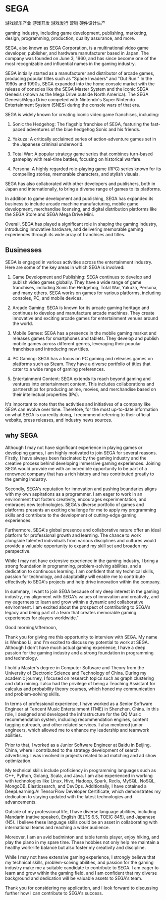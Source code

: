 # SEGA

游戏娱乐产业
游戏开发
游戏发行
营销
硬件设计生产

gaming industry, including game development, publishing, marketing, design, programming, production, quality assurance, and more.

SEGA, also known as SEGA Corporation, is a multinational video game developer, publisher, and hardware manufacturer based in Japan. The company was founded on June 3, 1960, and has since become one of the most recognizable and influential names in the gaming industry.

SEGA initially started as a manufacturer and distributor of arcade games, producing popular titles such as "Space Invaders" and "Out Run." In the 1980s and 1990s, SEGA expanded into the home console market with the release of consoles like the SEGA Master System and the iconic SEGA Genesis (known as the Mega Drive outside North America). The SEGA Genesis/Mega Drive competed with Nintendo's Super Nintendo Entertainment System (SNES) during the console wars of that era.

SEGA is widely known for creating iconic video game franchises, including:

1. Sonic the Hedgehog: The flagship franchise of SEGA, featuring the fast-paced adventures of the blue hedgehog Sonic and his friends.

2. Yakuza: A critically acclaimed series of action-adventure games set in the Japanese criminal underworld.

3. Total War: A popular strategy game series that combines turn-based gameplay with real-time battles, focusing on historical warfare.

4. Persona: A highly regarded role-playing game (RPG) series known for its compelling stories, memorable characters, and stylish visuals.

SEGA has also collaborated with other developers and publishers, both in Japan and internationally, to bring a diverse range of games to its platforms.

In addition to game development and publishing, SEGA has expanded its business to include arcade machine manufacturing, mobile game development, merchandise licensing, and digital distribution platforms like the SEGA Store and SEGA Mega Drive Mini.

Overall, SEGA has played a significant role in shaping the gaming industry, introducing innovative hardware, and delivering memorable gaming experiences through its wide array of franchises and titles.

## Businesses

SEGA is engaged in various activities across the entertainment industry. Here are some of the key areas in which SEGA is involved:

1. Game Development and Publishing: SEGA continues to develop and publish video games globally. They have a wide range of game franchises, including Sonic the Hedgehog, Total War, Yakuza, Persona, and many others. SEGA works on games for various platforms, including consoles, PC, and mobile devices.

2. Arcade Gaming: SEGA is known for its arcade gaming heritage and continues to develop and manufacture arcade machines. They create innovative and exciting arcade games for entertainment venues around the world.

3. Mobile Games: SEGA has a presence in the mobile gaming market and releases games for smartphones and tablets. They develop and publish mobile games across different genres, leveraging their popular franchises and introducing new titles.

4. PC Gaming: SEGA has a focus on PC gaming and releases games on platforms such as Steam. They have a diverse portfolio of titles that cater to a wide range of gaming preferences.

5. Entertainment Content: SEGA extends its reach beyond gaming and ventures into entertainment content. This includes collaborations and partnerships for producing anime, movies, and merchandise based on their intellectual properties (IPs).

It's important to note that the activities and initiatives of a company like SEGA can evolve over time. Therefore, for the most up-to-date information on what SEGA is currently doing, I recommend referring to their official website, press releases, and industry news sources.


## why SEGA

Although I may not have significant experience in playing games or developing games, I am highly motivated to join SEGA for several reasons. Firstly, I have always been fascinated by the gaming industry and the creative process behind developing immersive gaming experiences. Joining SEGA would provide me with an incredible opportunity to be part of a renowned company that has a rich history and has contributed greatly to the gaming industry.

Secondly, SEGA's reputation for innovation and pushing boundaries aligns with my own aspirations as a programmer. I am eager to work in an environment that fosters creativity, encourages experimentation, and embraces new technologies. SEGA's diverse portfolio of games and platforms presents an exciting challenge for me to apply my programming skills and contribute to the development of cutting-edge gaming experiences.

Furthermore, SEGA's global presence and collaborative nature offer an ideal platform for professional growth and learning. The chance to work alongside talented individuals from various disciplines and cultures would provide a valuable opportunity to expand my skill set and broaden my perspective.

While I may not have extensive experience in the gaming industry, I bring a strong foundation in programming, problem-solving abilities, and a dedication to continuous learning. I am confident that my technical skills, passion for technology, and adaptability will enable me to contribute effectively to SEGA's projects and help drive innovation within the company.

In summary, I want to join SEGA because of my deep interest in the gaming industry, my alignment with SEGA's values of innovation and creativity, and my eagerness to learn and grow within a dynamic and collaborative environment. I am excited about the prospect of contributing to SEGA's legacy and being part of a team that creates memorable gaming experiences for players worldwide."



Good morning/afternoon, 

Thank you for giving me this opportunity to interview with SEGA. My name is Wenbao Li, and I'm excited to discuss my potential to work at SEGA. Although I don't have much actual gaming experience, I have a deep passion for the gaming industry and a strong foundation in programming and technology.

I hold a Master's degree in Computer Software and Theory from the University of Electronic Science and Technology of China. During my academic journey, I focused on research topics such as graph clustering and data mining. I also had the privilege of being a Teaching Assistant for calculus and probability theory courses, which honed my communication and problem-solving skills.

In terms of professional experience, I have worked as a Senior Software Engineer at Tencent Music Entertainment (TME) in Shenzhen, China. In this role, I designed and developed the infrastructure for the QQ Music recommendation system, including recommendation engines, content tagging outreach, and other related services. I also mentored junior engineers, which allowed me to enhance my leadership and teamwork abilities.

Prior to that, I worked as a Junior Software Engineer at Baidu in Beijing, China, where I contributed to the strategy development of search advertising. I was involved in projects related to ad matching and ad show optimization.

My technical skills include proficiency in programming languages such as C++, Python, Golang, Scala, and Java. I am also experienced in working with technologies like Linux, Hive, Hadoop, Spark, Redis, MySQL, NoSQL, MongoDB, Elasticsearch, and DevOps. Additionally, I have obtained a DeepLearning.AI TensorFlow Developer Certificate, which demonstrates my dedication to staying updated with the latest technologies and advancements.

Outside of my professional life, I have diverse language abilities, including Mandarin (native speaker), English (IELTS 6.5, TOEIC 845), and Japanese (N5). I believe these language skills could be an asset in collaborating with international teams and reaching a wider audience.

Moreover, I am an avid badminton and table tennis player, enjoy hiking, and play the piano in my spare time. These hobbies not only help me maintain a healthy work-life balance but also foster my creativity and discipline.

While I may not have extensive gaming experience, I strongly believe that my technical skills, problem-solving abilities, and passion for the gaming industry make me a suitable candidate to contribute to SEGA. I am eager to learn and grow within the gaming field, and I am confident that my diverse background and dedication will be valuable assets to SEGA's team.

Thank you for considering my application, and I look forward to discussing further how I can contribute to SEGA's success.